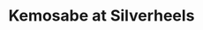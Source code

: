 ---
layout: place
title: "Kemosabe at Silverheels"
permalink: /colorado/frisco/kemosabe-at-silverheels.html
stateAbbr: CO
stateName: Colorado
cityName: Frisco
place_id: ChIJ91PdoZBeaocRFTg2xkP6UMg
photos:
  - name: >-
      places/ChIJ91PdoZBeaocRFTg2xkP6UMg/photos/AeeoHcKAnkXcywNP5Ui9gSB0UFT8NTQHWvGJjhawlvWCz275qH9TzyscEeVUKObGgYGpGZhZDiOv3qJDyf-N7j3BbFgN0UYcsrQEzgRD_DTqdiaWiXI5iXSb3twm2KBq45iFi7_YOnrNlecEz9n-p7PuPa1mVVhq0ypAXR6abOZNNK13k6z-AvD86wl_i1EdqQEG6PNYZVmKcyFOQpEXwQnXcEZdssPmIohdz8Jrr79OAI9GIQWc-WHJZYYv1hiv7JrdibTbrffp7vkcyls08kGhlndwB0qwBZJL35-kokdz7GVNkA
    widthPx: 2000
    heightPx: 1331
    authorAttributions:
      - displayName: Kemosabe at Silverheels
        uri: https://maps.google.com/maps/contrib/104483897926001725431
        photoUri: >-
          https://lh3.googleusercontent.com/a-/ALV-UjVhG8UhpOeqClD0077yfSU25I7GQLg2-49VHVIrJHusZ61YW0c=s100-p-k-no-mo
    flagContentUri: >-
      https://www.google.com/local/imagery/report/?cb_client=maps_api_places.places_api&image_key=!1e10!2sAF1QipMrkaD0pImPX7qc-UmLSn9vta06u6h1Pc3QB7J1&hl=en-US
    googleMapsUri: >-
      https://www.google.com/maps/place//data=!3m4!1e2!3m2!1sAF1QipMrkaD0pImPX7qc-UmLSn9vta06u6h1Pc3QB7J1!2e10!4m2!3m1!1s0x876a5e90a1dd53f7:0xc850fa43c6363815
  - name: >-
      places/ChIJ91PdoZBeaocRFTg2xkP6UMg/photos/AeeoHcL39cpYTuN6WAPCUs-cBxRJ9dlCRwwSnvdzOPclJ9fY7b6U4T_qhyM1622ETE5AG3pPylet5h7-BuPJQIK_it5LyDTkkEvv3m0VvmKmkY26yNBTnLJU2LmAD-HTTfRRMXaYCXJCHilE0CFDA-YB84p9QKf6Vm_zOl2RXqLgTBIP-goxj30NBp4iaqbRRWHjW0lASUhDyCNyTx5fgkQAtydDkr8L5k_npZBNOZgi6pID1niLaTcsJ0-2LqurwS1UvUf8ZPuiv3DGkzn-kUhJlTvNvOc2Cfk1Xh5Xx5dcncK27A
    widthPx: 2000
    heightPx: 1333
    authorAttributions:
      - displayName: Kemosabe at Silverheels
        uri: https://maps.google.com/maps/contrib/104483897926001725431
        photoUri: >-
          https://lh3.googleusercontent.com/a-/ALV-UjVhG8UhpOeqClD0077yfSU25I7GQLg2-49VHVIrJHusZ61YW0c=s100-p-k-no-mo
    flagContentUri: >-
      https://www.google.com/local/imagery/report/?cb_client=maps_api_places.places_api&image_key=!1e10!2sAF1QipPd64u0uZTw58ZTSSqrruEw-uz7oW13xis5Jc6K&hl=en-US
    googleMapsUri: >-
      https://www.google.com/maps/place//data=!3m4!1e2!3m2!1sAF1QipPd64u0uZTw58ZTSSqrruEw-uz7oW13xis5Jc6K!2e10!4m2!3m1!1s0x876a5e90a1dd53f7:0xc850fa43c6363815
  - name: >-
      places/ChIJ91PdoZBeaocRFTg2xkP6UMg/photos/AeeoHcJX-zM5vJ8dajn9LJAvkSg2XEzbCJiLkk6jNMD3ZBGxiogSj0hyXiK9OE4tomlcTbHebUsc9mRyOEW-88ntMWBIUgkw70JIJfE2J2wjynTCabQOaagwl4SN2pybgheG5a26-ELFYiqTAucElrY3CEaf8JsY1ng6TshjRc9oY_5dn4GDlx6rmOlaarUYrYR2r6nDKq3MkBQLtRbs2pJCsFpb9LqJtkGtG-mwD2JpItkiwS-_RdG6Ss9kG_3de-x3cvEf8FJhKOU24Vbfx2IzyEa7Az4lU3zVM9OUsp03_XvVuchVrEIyMXqvJpSVWscwl_BCf2IhxfTfqYvps2UjwIJROD3T1RKezzJaNc9sgJGSTOVYr0Qtoo8dIxieYiw-YUvjXbXYWX5MyqEcM-_CB0rCXAZ_TaYhVfWCY61KxTm7nA
    widthPx: 4032
    heightPx: 3024
    authorAttributions:
      - displayName: Phil Spence
        uri: https://maps.google.com/maps/contrib/107357013722806417365
        photoUri: >-
          https://lh3.googleusercontent.com/a-/ALV-UjUh6LJodUvNNeX0RfcPJT7EYktQpH5j0S-cFCf1Zf659jGpF2P0=s100-p-k-no-mo
    flagContentUri: >-
      https://www.google.com/local/imagery/report/?cb_client=maps_api_places.places_api&image_key=!1e10!2sCIHM0ogKEICAgMCw1N7HNg&hl=en-US
    googleMapsUri: >-
      https://www.google.com/maps/place//data=!3m4!1e2!3m2!1sCIHM0ogKEICAgMCw1N7HNg!2e10!4m2!3m1!1s0x876a5e90a1dd53f7:0xc850fa43c6363815
  - name: >-
      places/ChIJ91PdoZBeaocRFTg2xkP6UMg/photos/AeeoHcKjJrbJ2idaJowSQZO8nybF_p8UjEUq2PGjd-8Winda5TBG30sFQylxGS5jmjbayAoUlx4dChgA7XmAjZW4QQhSKpUizh9XfXRQVSTe7i0MBdbuHrJaxlj2DAumUnfIz_DbvGwmZ1fBF1PHiILZKSNap8EQcBiUdqB2QuerYPXcCKafMT786EvNxHaN9DOLGSxvT0QQ6r5ycIOVLb6HUP6yRZV3ucDyZSiR8F_W37ulSyGsBII9tiuwFgN_cpRC-muxx_JqTpJIwoxSczA--0Cin3GyLMU1V-unjypTrFgd8g
    widthPx: 2000
    heightPx: 1332
    authorAttributions:
      - displayName: Kemosabe at Silverheels
        uri: https://maps.google.com/maps/contrib/104483897926001725431
        photoUri: >-
          https://lh3.googleusercontent.com/a-/ALV-UjVhG8UhpOeqClD0077yfSU25I7GQLg2-49VHVIrJHusZ61YW0c=s100-p-k-no-mo
    flagContentUri: >-
      https://www.google.com/local/imagery/report/?cb_client=maps_api_places.places_api&image_key=!1e10!2sAF1QipM_rvDEH8Xbk2zgGNIokKx4YRCu611TmhQfzEM6&hl=en-US
    googleMapsUri: >-
      https://www.google.com/maps/place//data=!3m4!1e2!3m2!1sAF1QipM_rvDEH8Xbk2zgGNIokKx4YRCu611TmhQfzEM6!2e10!4m2!3m1!1s0x876a5e90a1dd53f7:0xc850fa43c6363815
  - name: >-
      places/ChIJ91PdoZBeaocRFTg2xkP6UMg/photos/AeeoHcKgVqiqzaKuLHjWNSl1n2VY4MtLsPFJqwN56EFvttS2HzZiY15got2nvWuVd6uHXQX1y0WrYga4_Be7K8nAAzm7PvJwOsDCEeErCPvW2YBF4lbkNQcnKJX0knGaGturjOp7wabRriIP3wxDL9jxRT8hU4WAFwtGKUz0X_1Eo56Lq8cYr217XvOGBrgmEwzgd4pzzO-NSmHnqeHf8NnH7H75ATWUqT4aqzCHY8Gh4gxPwS0eP5Zv5DsnVLQNJDhPGR2XfmHtwsxtc4aLqoo9r2VL281F3rUr0mp0OT58k5wMvephs6o0p1WyBKPWIw8rPNUTtOfImUafGVnBMIBwo8D9FCjTpM0lOFInFffwM2eRhoDMo1ciWwo-7-XoYjKS4RhvOeCCKK_nC68gZlOb1DRkyQzLIxyiGUygFiUEjhTwpQ
    widthPx: 4080
    heightPx: 3072
    authorAttributions:
      - displayName: Zach Rayburn
        uri: https://maps.google.com/maps/contrib/111957062572682208139
        photoUri: >-
          https://lh3.googleusercontent.com/a-/ALV-UjVWnalmQbiFghekdao55T5fw61--G2eQmUzdfkOzeujDLWHfkpPYw=s100-p-k-no-mo
    flagContentUri: >-
      https://www.google.com/local/imagery/report/?cb_client=maps_api_places.places_api&image_key=!1e10!2sCIHM0ogKEICAgIDh8-OKVQ&hl=en-US
    googleMapsUri: >-
      https://www.google.com/maps/place//data=!3m4!1e2!3m2!1sCIHM0ogKEICAgIDh8-OKVQ!2e10!4m2!3m1!1s0x876a5e90a1dd53f7:0xc850fa43c6363815
  - name: >-
      places/ChIJ91PdoZBeaocRFTg2xkP6UMg/photos/AeeoHcKKwAR4RfHtDZQ24V71qi_0FM8INKaSQzrZ9yc5-Dp2_1XBpr1F60H3N-aNCSk2YaDbpD8NECMdnguBLMC3LqKftVOljwqwYSz-gF_SDgJFgbtEYhKvJPhMA6g-0mf8elCCJ__w4JsTzWuQiivp0dP-mCWH-LhZgFYxM3tBJqszvfo-wISSP7SHi31i4ZRqT_6dcODxXvb63EuQjEJNsQ80yp8oCeF1aCsfp_WYhZLOQomht4L6AMrKpO9-RXFJsW_zh2MGCK8c1h2hiweNF4h5aUNMHjkgJ2krtuz7rQdfFnqhMZA7MHAsdBXmskBjw15O8SX3zf4sA95SC93aQBfk84SGF6qlYtRHazE5fQmETJUEBBnALndHCPV2kJhUE5D8mFOPNIb4fKMN3ItS9TW2nU8csAC4mjJpcyJY-eTYDg
    widthPx: 3000
    heightPx: 4000
    authorAttributions:
      - displayName: Javier Larrea
        uri: https://maps.google.com/maps/contrib/115700053558616826024
        photoUri: >-
          https://lh3.googleusercontent.com/a-/ALV-UjUMWD-Tv48kqSg27tcz3Zixuv_9p0Dd6lhZ0HkGypJJQRKX56-6kQ=s100-p-k-no-mo
    flagContentUri: >-
      https://www.google.com/local/imagery/report/?cb_client=maps_api_places.places_api&image_key=!1e10!2sCIHM0ogKEICAgIDdh_fVbQ&hl=en-US
    googleMapsUri: >-
      https://www.google.com/maps/place//data=!3m4!1e2!3m2!1sCIHM0ogKEICAgIDdh_fVbQ!2e10!4m2!3m1!1s0x876a5e90a1dd53f7:0xc850fa43c6363815
  - name: >-
      places/ChIJ91PdoZBeaocRFTg2xkP6UMg/photos/AeeoHcLOW3g9mI-7DvjggSgM4lp6HW88KLS2ztUB9LE-YVfkJQigM9kXk_LNnw4e1GhZcwb_LDnWKnxPV3T6IAKCSggAtN0DGRw37dVABZ8dWKEXC34cJakdTbtiYEUpySMqr_D57p5U_svfmUm_Z5dATUJIH2LYQwP1sAzgjemzzAziyJ36rxdfBzHw-XAA93vWz1Nea7ymsbhbpLrtErRHZTyWUwn3gpGByDPkDUGqyPbgZuUrQs1Tj6FNYdnBYaYW61qs6B148Pld0xMllToPRUTo5KRo_-BiZu8_6QEvxFjEDeAXgUeWebUNMMwTrTY8lAK6TWSsyfR3ICKjVJ151f-2E4T4HXHD3IPW37qjDTjlw8pI4iHRQ5fB3pKfHFmB48IX-WfxmHDyJlaG9TuRmq4g3DnbYquTCp6hLU4Cibc
    widthPx: 4800
    heightPx: 3614
    authorAttributions:
      - displayName: Marion Tyre
        uri: https://maps.google.com/maps/contrib/102533530899273480423
        photoUri: >-
          https://lh3.googleusercontent.com/a-/ALV-UjUn51C-e1JvRJ6yU2e0lEkPh0Itr1kEejlZt1PLamoqgZT6UCJ2=s100-p-k-no-mo
    flagContentUri: >-
      https://www.google.com/local/imagery/report/?cb_client=maps_api_places.places_api&image_key=!1e10!2sCIHM0ogKEICAgICLqbeMaQ&hl=en-US
    googleMapsUri: >-
      https://www.google.com/maps/place//data=!3m4!1e2!3m2!1sCIHM0ogKEICAgICLqbeMaQ!2e10!4m2!3m1!1s0x876a5e90a1dd53f7:0xc850fa43c6363815
  - name: >-
      places/ChIJ91PdoZBeaocRFTg2xkP6UMg/photos/AeeoHcL1PZhIPK8HNVZedx_VvDEEsXfBSbRc-3ECtbly-YNxoLEqU5FKx7F3-VQGLC5DDGFgaEpHoqyKOCnrsCDjVCdUfqYHu3BRP8EqIS4n5ErZgB-H1gRrCnopH_V5O6-UkRPHhm1NvmYSttwQrF_I2-vAsX0tPgtvszacCHEjQCGXBVSdDdJBeDTePtQQz-IcLSAf9mdCpwbW03vIZVxcqxG8cC5FOck7HMN9vz6xQtchDfFDl7YFNg1qqi0InbaUVCLQmTBqozI1aPuYevnPbzZRiYb0-ifC2ivXfQJ1yKMf7A
    widthPx: 4800
    heightPx: 3194
    authorAttributions:
      - displayName: Kemosabe at Silverheels
        uri: https://maps.google.com/maps/contrib/104483897926001725431
        photoUri: >-
          https://lh3.googleusercontent.com/a-/ALV-UjVhG8UhpOeqClD0077yfSU25I7GQLg2-49VHVIrJHusZ61YW0c=s100-p-k-no-mo
    flagContentUri: >-
      https://www.google.com/local/imagery/report/?cb_client=maps_api_places.places_api&image_key=!1e10!2sAF1QipP6F_3YcS04pkz5qBGkapgo7PWvxQbYNr0BSe9-&hl=en-US
    googleMapsUri: >-
      https://www.google.com/maps/place//data=!3m4!1e2!3m2!1sAF1QipP6F_3YcS04pkz5qBGkapgo7PWvxQbYNr0BSe9-!2e10!4m2!3m1!1s0x876a5e90a1dd53f7:0xc850fa43c6363815
  - name: >-
      places/ChIJ91PdoZBeaocRFTg2xkP6UMg/photos/AeeoHcI9-rLSbvEJNjAWbuaTWYUWF91zFC5FzSmpddL-KwMFfanvBFhcWCygkk4zUWU76WbjgheC-QodiwtGhnbdAXTIIBn7rkADR2qV7GxfB8tkzIn3nOzJdzR9CdP2eH5mB8RXENMYn_qj1JniG9FXBzIKlzjZoYRZ_Xo83_heiemgBBDQwd48PqG5YBPcYQKKRwi7lRVKlQiQq5ESLK34L6fKKF7KSrPrKl_B2R1Ndcv_n1gr1m8VTzrDsF0qrcBcUQzZcBPtKoodY-TA4s9CQL6GIpNBSNtmnRnXbKipiEtXuw
    widthPx: 2000
    heightPx: 1331
    authorAttributions:
      - displayName: Kemosabe at Silverheels
        uri: https://maps.google.com/maps/contrib/104483897926001725431
        photoUri: >-
          https://lh3.googleusercontent.com/a-/ALV-UjVhG8UhpOeqClD0077yfSU25I7GQLg2-49VHVIrJHusZ61YW0c=s100-p-k-no-mo
    flagContentUri: >-
      https://www.google.com/local/imagery/report/?cb_client=maps_api_places.places_api&image_key=!1e10!2sAF1QipNT0Ao394Wpp9ZQDDUW7Uhn2gi0zxDKsPIltKlN&hl=en-US
    googleMapsUri: >-
      https://www.google.com/maps/place//data=!3m4!1e2!3m2!1sAF1QipNT0Ao394Wpp9ZQDDUW7Uhn2gi0zxDKsPIltKlN!2e10!4m2!3m1!1s0x876a5e90a1dd53f7:0xc850fa43c6363815
  - name: >-
      places/ChIJ91PdoZBeaocRFTg2xkP6UMg/photos/AeeoHcIeM2umks4US4PxsP8uNpPb8LQm3PiuKuzH41e8nPb-qZlrUXuMHULUpy4dO8Xq8FkZeE25lXFVad8R9JXM7PUciIjkDxpGHMOG3NmbzZ6IDbxg9WiNM7LrJsElW4-2brNPeYPsVXN_3Z35-8j-lhsfkR-Dlp5vz7ATwdd0wIuWjJ2HzsBRzc-18Ce0pYi5P9QDxua6sdwK4hxr2kz8RBGy6_kClvwCky07gwb0sjDKSzHVipCXf-3TN2SKARURGLcHKrqfkklBkAQS73xN-OwaBMAl83hZrgc7ktQZoSXbKH4rZPxXqMilZnW_-ikpcimAM2DGR4ea6ONB2GM-nn-8WSLaa7kzw2lIW5wIfGz_1U_3RWWpXGBny-gqowadeCSj8DGcRgeuR6vAXxZPTijVR99D-qUvkRStrtBK9WCMRps
    widthPx: 4080
    heightPx: 3072
    authorAttributions:
      - displayName: Jesse Silver
        uri: https://maps.google.com/maps/contrib/104945673484764092074
        photoUri: >-
          https://lh3.googleusercontent.com/a-/ALV-UjVfSqggZgpPKzH1E7p4gNAimg2sTie6C9wkR2tw1j6MwrIYf7vAOw=s100-p-k-no-mo
    flagContentUri: >-
      https://www.google.com/local/imagery/report/?cb_client=maps_api_places.places_api&image_key=!1e10!2sCIHM0ogKEICAgICbgKyajgE&hl=en-US
    googleMapsUri: >-
      https://www.google.com/maps/place//data=!3m4!1e2!3m2!1sCIHM0ogKEICAgICbgKyajgE!2e10!4m2!3m1!1s0x876a5e90a1dd53f7:0xc850fa43c6363815
address: 603 Main St, Frisco, CO 80443, USA
street: 603 Main St
city: Frisco
state: CO
zip: '80443'
country: USA
neighborhood: null
latitude: '39.576636'
longitude: '-106.094922'
accessibility_options:
  wheelchairAccessibleParking: true
  wheelchairAccessibleEntrance: true
  wheelchairAccessibleRestroom: true
  wheelchairAccessibleSeating: true
business_status: OPERATIONAL
name: Kemosabe at Silverheels
google_maps_links:
  directionsUri: >-
    https://www.google.com/maps/dir//''/data=!4m7!4m6!1m1!4e2!1m2!1m1!1s0x876a5e90a1dd53f7:0xc850fa43c6363815!3e0
  placeUri: https://maps.google.com/?cid=14434311974717634581
  writeAReviewUri: >-
    https://www.google.com/maps/place//data=!4m3!3m2!1s0x876a5e90a1dd53f7:0xc850fa43c6363815!12e1
  reviewsUri: >-
    https://www.google.com/maps/place//data=!4m4!3m3!1s0x876a5e90a1dd53f7:0xc850fa43c6363815!9m1!1b1
  photosUri: >-
    https://www.google.com/maps/place//data=!4m3!3m2!1s0x876a5e90a1dd53f7:0xc850fa43c6363815!10e5
primary_type: Bar & Grill
opening_hours:
  regular: null
  current: null
secondary_opening_hours:
  regular:
    weekdayDescriptions: null
    type: null
  current:
    weekdayDescriptions: null
    type: null
phone: (970) 668-0345
price_level: PRICE_LEVEL_MODERATE
price_range: $20 &ndash; $30
rating: '4.3'
rating_count: 1442
website: >-
  https://kemosabeatsilverheels.com/?utm_source=Google%20My%20Business&utm_medium=organic
description: null
reviews: null
parking_options: null
payment_options: null
allow_dogs: null
curbside_pickup: null
delivery: null
dine_in: null
good_for_children: null
good_for_groups: null
good_for_sports: null
live_music: null
menu_for_children: null
outdoor_seating: null
reservable: null
restroom: null
serves_beer: null
serves_breakfast: null
serves_brunch: null
serves_cocktails: null
serves_coffee: null
serves_dinner: null
serves_dessert: null
serves_lunch: null
serves_vegetarian_food: null
serves_wine: null
takeout: null

---